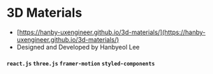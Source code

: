 # 3D Materials

- [https://hanby-uxengineer.github.io/3d-materials/](https://hanby-uxengineer.github.io/3d-materials/)
- Designed and Developed by Hanbyeol Lee

#### `react.js` `three.js` `framer-motion` `styled-components`